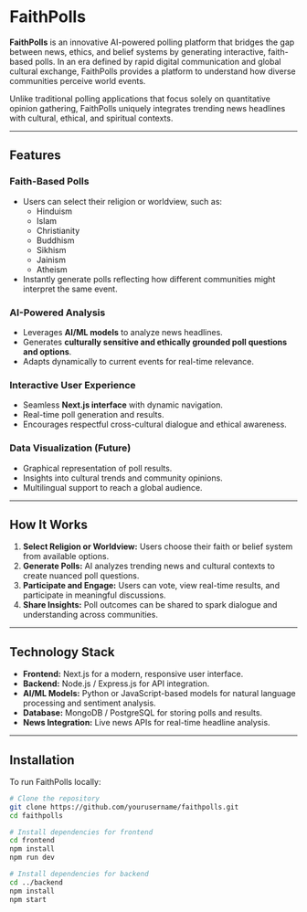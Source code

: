 # FaithPolls

**FaithPolls** is an innovative AI-powered polling platform that bridges the gap between news, ethics, and belief systems by generating interactive, faith-based polls. In an era defined by rapid digital communication and global cultural exchange, FaithPolls provides a platform to understand how diverse communities perceive world events.

Unlike traditional polling applications that focus solely on quantitative opinion gathering, FaithPolls uniquely integrates trending news headlines with cultural, ethical, and spiritual contexts.

---

## Features

### Faith-Based Polls
- Users can select their religion or worldview, such as:
  - Hinduism
  - Islam
  - Christianity
  - Buddhism
  - Sikhism
  - Jainism
  - Atheism
- Instantly generate polls reflecting how different communities might interpret the same event.

### AI-Powered Analysis
- Leverages **AI/ML models** to analyze news headlines.
- Generates **culturally sensitive and ethically grounded poll questions and options**.
- Adapts dynamically to current events for real-time relevance.

### Interactive User Experience
- Seamless **Next.js interface** with dynamic navigation.
- Real-time poll generation and results.
- Encourages respectful cross-cultural dialogue and ethical awareness.

### Data Visualization (Future)
- Graphical representation of poll results.
- Insights into cultural trends and community opinions.
- Multilingual support to reach a global audience.

---

## How It Works

1. **Select Religion or Worldview:** Users choose their faith or belief system from available options.
2. **Generate Polls:** AI analyzes trending news and cultural contexts to create nuanced poll questions.
3. **Participate and Engage:** Users can vote, view real-time results, and participate in meaningful discussions.
4. **Share Insights:** Poll outcomes can be shared to spark dialogue and understanding across communities.

---

## Technology Stack

- **Frontend:** Next.js for a modern, responsive user interface.
- **Backend:** Node.js / Express.js for API integration.
- **AI/ML Models:** Python or JavaScript-based models for natural language processing and sentiment analysis.
- **Database:** MongoDB / PostgreSQL for storing polls and results.
- **News Integration:** Live news APIs for real-time headline analysis.

---

## Installation

To run FaithPolls locally:

```bash
# Clone the repository
git clone https://github.com/yourusername/faithpolls.git
cd faithpolls

# Install dependencies for frontend
cd frontend
npm install
npm run dev

# Install dependencies for backend
cd ../backend
npm install
npm start
